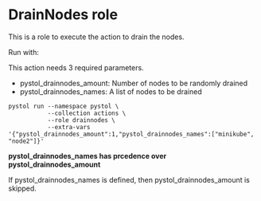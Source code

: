 # DrainNodes role

This is a role to execute the action to drain the nodes.

Run with:

This action needs 3 required parameters.

* pystol_drainnodes_amount: Number of nodes to be randomly drained
* pystol_drainnodes_names: A list of nodes to be drained

```
pystol run --namespace pystol \
           --collection actions \
           --role drainnodes \
           --extra-vars '{"pystol_drainnodes_amount":1,"pystol_drainnodes_names":["minikube", "node2"]}'

```

**pystol_drainnodes_names has prcedence over pystol_drainnodes_amount**

If pystol_drainnodes_names is defined, then pystol_drainnodes_amount is skipped.
